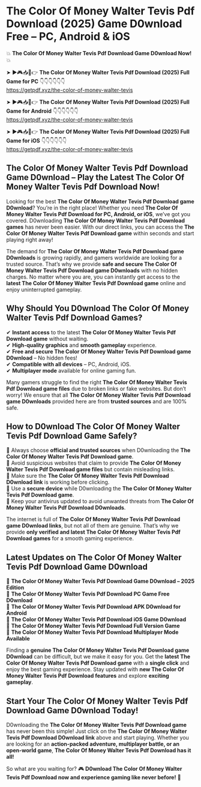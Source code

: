 # The Color Of Money Walter Tevis Pdf Download (2025) Game D0wnload Free – PC, Android & iOS

💥 **The Color Of Money Walter Tevis Pdf Download Game D0wnload Now!** 💥  

➤ ►🎮📥📱👉 **The Color Of Money Walter Tevis Pdf Download (2025) Full Game for PC** 👇👇👇👇👇👇  
https://getpdf.xyz/the-color-of-money-walter-tevis  

➤ ►🎮📥📱👉 **The Color Of Money Walter Tevis Pdf Download (2025) Full Game for Android** 👇👇👇👇👇👇  
https://getpdf.xyz/the-color-of-money-walter-tevis  

➤ ►🎮📥📱👉 **The Color Of Money Walter Tevis Pdf Download (2025) Full Game for iOS** 👇👇👇👇👇👇  
https://getpdf.xyz/the-color-of-money-walter-tevis  

## The Color Of Money Walter Tevis Pdf Download Game D0wnload – Play the Latest The Color Of Money Walter Tevis Pdf Download Now!

Looking for the best **The Color Of Money Walter Tevis Pdf Download game D0wnload**? You’re in the right place! Whether you need **The Color Of Money Walter Tevis Pdf Download for PC, Android, or iOS**, we’ve got you covered. D0wnloading **The Color Of Money Walter Tevis Pdf Download games** has never been easier. With our direct links, you can access the **The Color Of Money Walter Tevis Pdf Download game** within seconds and start playing right away!  

The demand for **The Color Of Money Walter Tevis Pdf Download game D0wnloads** is growing rapidly, and gamers worldwide are looking for a trusted source. That’s why we provide **safe and secure The Color Of Money Walter Tevis Pdf Download game D0wnloads** with no hidden charges. No matter where you are, you can instantly get access to the **latest The Color Of Money Walter Tevis Pdf Download game** online and enjoy uninterrupted gameplay.  

## **Why Should You D0wnload The Color Of Money Walter Tevis Pdf Download Games?**  

✔ **Instant access** to the latest **The Color Of Money Walter Tevis Pdf Download game** without waiting.  
✔ **High-quality graphics** and **smooth gameplay** experience.  
✔ **Free and secure The Color Of Money Walter Tevis Pdf Download game D0wnload** – No hidden fees!  
✔ **Compatible with all devices** – PC, Android, iOS.  
✔ **Multiplayer mode** available for online gaming fun.  

Many gamers struggle to find the right **The Color Of Money Walter Tevis Pdf Download game files** due to broken links or fake websites. But don’t worry! We ensure that all **The Color Of Money Walter Tevis Pdf Download game D0wnloads** provided here are from **trusted sources** and are 100% safe.  

## **How to D0wnload The Color Of Money Walter Tevis Pdf Download Game Safely?**  

📌 Always choose **official and trusted sources** when D0wnloading the **The Color Of Money Walter Tevis Pdf Download game**.  
📌 Avoid suspicious websites that claim to provide **The Color Of Money Walter Tevis Pdf Download game files** but contain misleading links.  
📌 Make sure the **The Color Of Money Walter Tevis Pdf Download D0wnload link** is working before clicking.  
📌 Use a **secure device** while D0wnloading the **The Color Of Money Walter Tevis Pdf Download game**.  
📌 Keep your antivirus updated to avoid unwanted threats from **The Color Of Money Walter Tevis Pdf Download D0wnloads**.  

The internet is full of **The Color Of Money Walter Tevis Pdf Download game D0wnload links**, but not all of them are genuine. That’s why we provide **only verified and latest The Color Of Money Walter Tevis Pdf Download games** for a smooth gaming experience.  

## **Latest Updates on The Color Of Money Walter Tevis Pdf Download Game D0wnload**  

🔹 **The Color Of Money Walter Tevis Pdf Download Game D0wnload – 2025 Edition**  
🔹 **The Color Of Money Walter Tevis Pdf Download PC Game Free D0wnload**  
🔹 **The Color Of Money Walter Tevis Pdf Download APK D0wnload for Android**  
🔹 **The Color Of Money Walter Tevis Pdf Download iOS Game D0wnload**  
🔹 **The Color Of Money Walter Tevis Pdf Download Full Version Game**  
🔹 **The Color Of Money Walter Tevis Pdf Download Multiplayer Mode Available**  

Finding a **genuine The Color Of Money Walter Tevis Pdf Download game D0wnload** can be difficult, but we make it easy for you. Get the **latest The Color Of Money Walter Tevis Pdf Download game** with a **single click** and enjoy the best gaming experience. Stay updated with **new The Color Of Money Walter Tevis Pdf Download features** and explore **exciting gameplay**.  

## **Start Your The Color Of Money Walter Tevis Pdf Download Game D0wnload Today!**  

D0wnloading the **The Color Of Money Walter Tevis Pdf Download game** has never been this simple! Just click on the **The Color Of Money Walter Tevis Pdf Download D0wnload link** above and start playing. Whether you are looking for an **action-packed adventure, multiplayer battle, or an open-world game**, **The Color Of Money Walter Tevis Pdf Download has it all!**  

So what are you waiting for? 🎮 **D0wnload The Color Of Money Walter Tevis Pdf Download now and experience gaming like never before!** 🚀  
